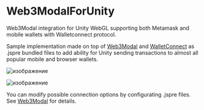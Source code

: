 # Web3ModalForUnity
Web3Modal integration for Unity WebGL supporting both Metamask and mobile wallets with Walletconnect protocol.

Sample implementation made on top of [Web3Modal](https://github.com/Web3Modal/web3modal) and [WalletConnect](https://github.com/Web3Modal/web3modal) as .jspre bundled files to add ability for Unity sending transactions to almost all popular mobile and browser wallets.

![изображение](https://user-images.githubusercontent.com/29684749/141973467-3d20e1c9-4c6b-4177-b913-238462113053.png)

![изображение](https://user-images.githubusercontent.com/29684749/141973612-e9964cfa-84b1-4d37-b73f-9da9e086631f.png)

You can modify possible connection options by configurating .jspre files. See [Web3Modal](https://github.com/Web3Modal/web3modal) for details.
